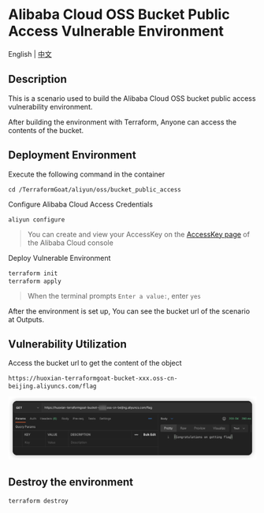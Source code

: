# Alibaba Cloud OSS Bucket Public Access Vulnerable Environment

English | [中文](./README_CN.md)

## Description

This is a scenario used to build the Alibaba Cloud OSS bucket public access vulnerability environment.

After building the environment with Terraform, Anyone can access the contents of the bucket.

## Deployment Environment

Execute the following command in the container

```shell
cd /TerraformGoat/aliyun/oss/bucket_public_access
```

Configure Alibaba Cloud Access Credentials

```shell
aliyun configure
```

> You can create and view your AccessKey on the [AccessKey page](https://ram.console.aliyun.com/manage/ak) of the Alibaba Cloud console

Deploy Vulnerable Environment

```shell
terraform init
terraform apply
```

> When the terminal prompts `Enter a value:`, enter `yes`

After the environment is set up, You can see the bucket url of the scenario at Outputs.

## Vulnerability Utilization

Access the bucket url to get the content of the object

```shell
https://huoxian-terraformgoat-bucket-xxx.oss-cn-beijing.aliyuncs.com/flag
```

![img](../../../images/1652864267.png)

## Destroy the environment

```shell
terraform destroy
```
